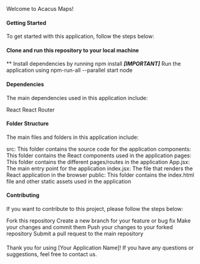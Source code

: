 Welcome to Acacus Maps!

#### Getting Started

To get started with this application, follow the steps below:

#### Clone and run this repository to your local machine

** Install dependencies by running npm install
***[IMPORTANT]*** Run the application using npm-run-all --parallel start node

#### Dependencies

The main dependencies used in this application include:

React
React Router

#### Folder Structure

The main files and folders in this application include:

src: This folder contains the source code for the application
components: This folder contains the React components used in the application
pages: This folder contains the different pages/routes in the application
App.jsx: The main entry point for the application
index.jsx: The file that renders the React application in the browser
public: This folder contains the index.html file and other static assets used in the application

#### Contributing

If you want to contribute to this project, please follow the steps below:

Fork this repository
Create a new branch for your feature or bug fix
Make your changes and commit them
Push your changes to your forked repository
Submit a pull request to the main repository

####

Thank you for using [Your Application Name]! If you have any questions or suggestions, feel free to contact us.
